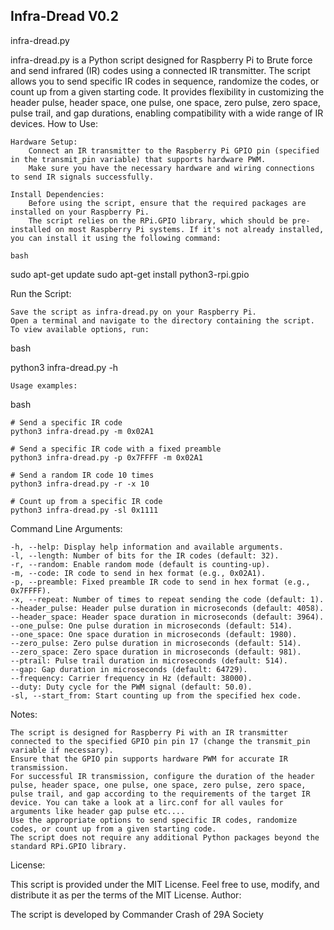 
##  Infra-Dread   V0.2                                                          

infra-dread.py

infra-dread.py is a Python script designed for Raspberry Pi to Brute force and send infrared (IR) codes using a connected IR transmitter. The script allows you to send specific IR codes in sequence, randomize the codes, or count up from a given starting code. It provides flexibility in customizing the header pulse, header space, one pulse, one space, zero pulse, zero space, pulse trail, and gap durations, enabling compatibility with a wide range of IR devices.
How to Use:

    Hardware Setup:
        Connect an IR transmitter to the Raspberry Pi GPIO pin (specified in the transmit_pin variable) that supports hardware PWM.
        Make sure you have the necessary hardware and wiring connections to send IR signals successfully.

    Install Dependencies:
        Before using the script, ensure that the required packages are installed on your Raspberry Pi.
        The script relies on the RPi.GPIO library, which should be pre-installed on most Raspberry Pi systems. If it's not already installed, you can install it using the following command:

    bash

sudo apt-get update
sudo apt-get install python3-rpi.gpio

Run the Script:

    Save the script as infra-dread.py on your Raspberry Pi.
    Open a terminal and navigate to the directory containing the script.
    To view available options, run:

bash

python3 infra-dread.py -h

    Usage examples:

bash

    # Send a specific IR code
    python3 infra-dread.py -m 0x02A1

    # Send a specific IR code with a fixed preamble
    python3 infra-dread.py -p 0x7FFFF -m 0x02A1

    # Send a random IR code 10 times
    python3 infra-dread.py -r -x 10

    # Count up from a specific IR code
    python3 infra-dread.py -sl 0x1111

Command Line Arguments:

    -h, --help: Display help information and available arguments.
    -l, --length: Number of bits for the IR codes (default: 32).
    -r, --random: Enable random mode (default is counting-up).
    -m, --code: IR code to send in hex format (e.g., 0x02A1).
    -p, --preamble: Fixed preamble IR code to send in hex format (e.g., 0x7FFFF).
    -x, --repeat: Number of times to repeat sending the code (default: 1).
    --header_pulse: Header pulse duration in microseconds (default: 4058).
    --header_space: Header space duration in microseconds (default: 3964).
    --one_pulse: One pulse duration in microseconds (default: 514).
    --one_space: One space duration in microseconds (default: 1980).
    --zero_pulse: Zero pulse duration in microseconds (default: 514).
    --zero_space: Zero space duration in microseconds (default: 981).
    --ptrail: Pulse trail duration in microseconds (default: 514).
    --gap: Gap duration in microseconds (default: 64729).
    --frequency: Carrier frequency in Hz (default: 38000).
    --duty: Duty cycle for the PWM signal (default: 50.0).
    -sl, --start_from: Start counting up from the specified hex code.

Notes:

    The script is designed for Raspberry Pi with an IR transmitter connected to the specified GPIO pin pin 17 (change the transmit_pin variable if necessary).
    Ensure that the GPIO pin supports hardware PWM for accurate IR transmission.
    For successful IR transmission, configure the duration of the header pulse, header space, one pulse, one space, zero pulse, zero space, pulse trail, and gap according to the requirements of the target IR device. You can take a look at a lirc.conf for all vaules for arguments like header gap pulse etc....
    Use the appropriate options to send specific IR codes, randomize codes, or count up from a given starting code.
    The script does not require any additional Python packages beyond the standard RPi.GPIO library.

License:

This script is provided under the MIT License. Feel free to use, modify, and distribute it as per the terms of the MIT License.
Author:

The script is developed by Commander Crash of 29A Society

